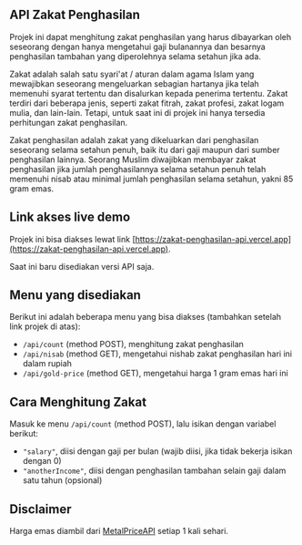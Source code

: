 ## API Zakat Penghasilan

Projek ini dapat menghitung zakat penghasilan yang harus dibayarkan oleh seseorang dengan hanya mengetahui gaji bulanannya dan besarnya penghasilan tambahan yang diperolehnya selama setahun jika ada.

Zakat adalah salah satu syari'at / aturan dalam agama Islam yang mewajibkan seseorang mengeluarkan sebagian hartanya jika telah memenuhi syarat tertentu dan disalurkan kepada penerima tertentu. Zakat terdiri dari beberapa jenis, seperti zakat fitrah, zakat profesi, zakat logam mulia, dan lain-lain. Tetapi, untuk saat ini di projek ini hanya tersedia perhitungan zakat penghasilan.

Zakat penghasilan adalah zakat yang dikeluarkan dari penghasilan seseorang selama setahun penuh, baik itu dari gaji maupun dari sumber penghasilan lainnya. Seorang Muslim diwajibkan membayar zakat penghasilan jika jumlah penghasilannya selama setahun penuh telah memenuhi nisab atau minimal jumlah penghasilan selama setahun, yakni 85 gram emas.

## Link akses live demo

Projek ini bisa diakses lewat link [https://zakat-penghasilan-api.vercel.app](https://zakat-penghasilan-api.vercel.app).

Saat ini baru disediakan versi API saja.

## Menu yang disediakan

Berikut ini adalah beberapa menu yang bisa diakses (tambahkan setelah link projek di atas):
- `/api/count` (method POST), menghitung zakat penghasilan
- `/api/nisab` (method GET), mengetahui nishab zakat penghasilan hari ini dalam rupiah
- `/api/gold-price` (method GET), mengetahui harga 1 gram emas hari ini

## Cara Menghitung Zakat

Masuk ke menu `/api/count` (method POST), lalu isikan dengan variabel berikut:
- `"salary"`, diisi dengan gaji per bulan (wajib diisi, jika tidak bekerja isikan dengan 0)
- `"anotherIncome"`, diisi dengan penghasilan tambahan selain gaji dalam satu tahun (opsional)

## Disclaimer

Harga emas diambil dari [MetalPriceAPI](https://metalpriceapi.com) setiap 1 kali sehari.